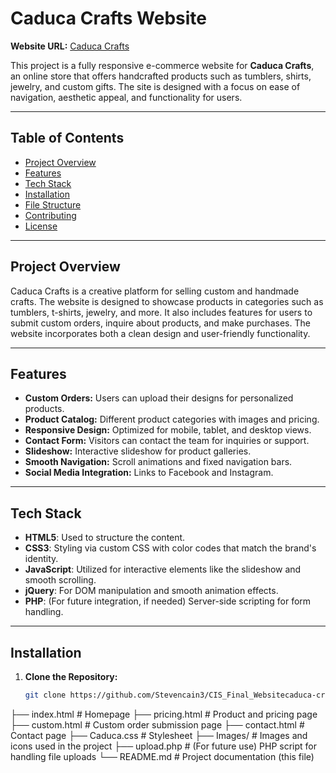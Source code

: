 # Caduca Crafts Website

**Website URL:** [Caduca Crafts](#)

This project is a fully responsive e-commerce website for **Caduca Crafts**, an online store that offers handcrafted products such as tumblers, shirts, jewelry, and custom gifts. The site is designed with a focus on ease of navigation, aesthetic appeal, and functionality for users.

---

## Table of Contents

- [Project Overview](#project-overview)
- [Features](#features)
- [Tech Stack](#tech-stack)
- [Installation](#installation)
- [File Structure](#file-structure)
- [Contributing](#contributing)
- [License](#license)

---

## Project Overview

Caduca Crafts is a creative platform for selling custom and handmade crafts. The website is designed to showcase products in categories such as tumblers, t-shirts, jewelry, and more. It also includes features for users to submit custom orders, inquire about products, and make purchases. The website incorporates both a clean design and user-friendly functionality.

---

## Features

- **Custom Orders:** Users can upload their designs for personalized products.
- **Product Catalog:** Different product categories with images and pricing.
- **Responsive Design:** Optimized for mobile, tablet, and desktop views.
- **Contact Form:** Visitors can contact the team for inquiries or support.
- **Slideshow:** Interactive slideshow for product galleries.
- **Smooth Navigation:** Scroll animations and fixed navigation bars.
- **Social Media Integration:** Links to Facebook and Instagram.

---

## Tech Stack

- **HTML5**: Used to structure the content.
- **CSS3**: Styling via custom CSS with color codes that match the brand's identity.
- **JavaScript**: Utilized for interactive elements like the slideshow and smooth scrolling.
- **jQuery**: For DOM manipulation and smooth animation effects.
- **PHP**: (For future integration, if needed) Server-side scripting for form handling.

---

## Installation

1. **Clone the Repository:**

   ```bash
   git clone https://github.com/Stevencain3/CIS_Final_Websitecaduca-crafts/

├── index.html            # Homepage
├── pricing.html          # Product and pricing page
├── custom.html           # Custom order submission page
├── contact.html          # Contact page
├── Caduca.css            # Stylesheet
├── Images/               # Images and icons used in the project
├── upload.php            # (For future use) PHP script for handling file uploads
└── README.md             # Project documentation (this file)
